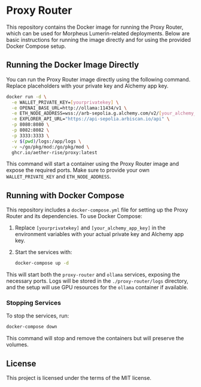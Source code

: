 
# Proxy Router

This repository contains the Docker image for running the Proxy Router, which can be used for Morpheus Lumerin-related deployments. Below are basic instructions for running the image directly and for using the provided Docker Compose setup.

## Running the Docker Image Directly

You can run the Proxy Router image directly using the following command. Replace placeholders with your private key and Alchemy app key.

```bash
docker run -d \
  -e WALLET_PRIVATE_KEY=[yourprivatekey] \
  -e OPENAI_BASE_URL=http://ollama:11434/v1 \
  -e ETH_NODE_ADDRESS=wss://arb-sepolia.g.alchemy.com/v2/[your_alchemy_app_key] \
  -e EXPLORER_API_URL="https://api-sepolia.arbiscan.io/api" \
  -p 8080:8080 \
  -p 8082:8082 \
  -p 3333:3333 \
  -v $(pwd)/logs:/app/logs \
  -v ~/go/pkg/mod:/go/pkg/mod \
  ghcr.io/aether-rise/proxy:latest
```

This command will start a container using the Proxy Router image and expose the required ports. Make sure to provide your own `WALLET_PRIVATE_KEY` and `ETH_NODE_ADDRESS`.

## Running with Docker Compose

This repository includes a `docker-compose.yml` file for setting up the Proxy Router and its dependencies. To use Docker Compose:

1. Replace `[yourprivatekey]` and `[your_alchemy_app_key]` in the environment variables with your actual private key and Alchemy app key.

2. Start the services with:

   ```bash
   docker-compose up -d
   ```

This will start both the `proxy-router` and `ollama` services, exposing the necessary ports. Logs will be stored in the `./proxy-router/logs` directory, and the setup will use GPU resources for the `ollama` container if available.

### Stopping Services

To stop the services, run:

```bash
docker-compose down
```

This command will stop and remove the containers but will preserve the volumes.

## License

This project is licensed under the terms of the MIT license.
